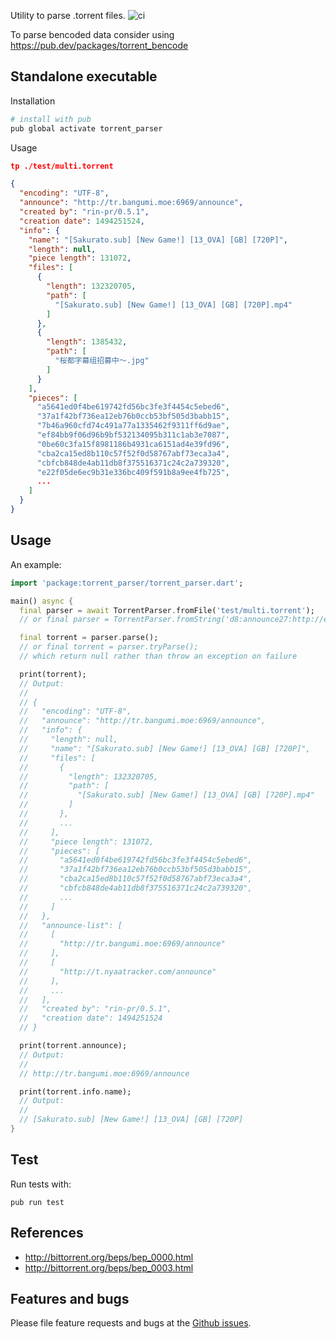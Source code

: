 Utility to parse .torrent files. ![ci][ci]

To parse bencoded data consider using https://pub.dev/packages/torrent_bencode

## Standalone executable

Installation
```sh
# install with pub
pub global activate torrent_parser
```

Usage
```json
tp ./test/multi.torrent

{
  "encoding": "UTF-8",
  "announce": "http://tr.bangumi.moe:6969/announce",
  "created by": "rin-pr/0.5.1",
  "creation date": 1494251524,
  "info": {
    "name": "[Sakurato.sub] [New Game!] [13_OVA] [GB] [720P]",
    "length": null,
    "piece length": 131072,
    "files": [
      {
        "length": 132320705,
        "path": [
          "[Sakurato.sub] [New Game!] [13_OVA] [GB] [720P].mp4"
        ]
      },
      {
        "length": 1385432,
        "path": [
          "桜都字幕组招募中～.jpg"
        ]
      }
    ],
    "pieces": [
      "a5641ed0f4be619742fd56bc3fe3f4454c5ebed6",
      "37a1f42bf736ea12eb76b0ccb53bf505d3babb15",
      "7b46a960cfd74c491a77a1335462f9311ff6d9ae",
      "ef84bb9f06d96b9bf532134095b311c1ab3e7087",
      "0be60c3fa15f8981186b4931ca6151ad4e39fd96",
      "cba2ca15ed8b110c57f52f0d58767abf73eca3a4",
      "cbfcb848de4ab11db8f375516371c24c2a739320",
      "e22f05de6ec9b31e336bc409f591b8a9ee4fb725",
      ...
    ]
  }
}
```

## Usage

An example:

```dart
import 'package:torrent_parser/torrent_parser.dart';

main() async {
  final parser = await TorrentParser.fromFile('test/multi.torrent');
  // or final parser = TorrentParser.fromString('d8:announce27:http://example.com/announcee');

  final torrent = parser.parse();
  // or final torrent = parser.tryParse();
  // which return null rather than throw an exception on failure

  print(torrent);
  // Output:
  //
  // {
  //   "encoding": "UTF-8",
  //   "announce": "http://tr.bangumi.moe:6969/announce",
  //   "info": {
  //     "length": null,
  //     "name": "[Sakurato.sub] [New Game!] [13_OVA] [GB] [720P]",
  //     "files": [
  //       {
  //         "length": 132320705,
  //         "path": [
  //           "[Sakurato.sub] [New Game!] [13_OVA] [GB] [720P].mp4"
  //         ]
  //       },
  //       ...
  //     ],
  //     "piece length": 131072,
  //     "pieces": [
  //       "a5641ed0f4be619742fd56bc3fe3f4454c5ebed6",
  //       "37a1f42bf736ea12eb76b0ccb53bf505d3babb15",
  //       "cba2ca15ed8b110c57f52f0d58767abf73eca3a4",
  //       "cbfcb848de4ab11db8f375516371c24c2a739320",
  //       ...
  //     ]
  //   },
  //   "announce-list": [
  //     [
  //       "http://tr.bangumi.moe:6969/announce"
  //     ],
  //     [
  //       "http://t.nyaatracker.com/announce"
  //     ],
  //     ...
  //   ],
  //   "created by": "rin-pr/0.5.1",
  //   "creation date": 1494251524
  // }

  print(torrent.announce);
  // Output:
  //
  // http://tr.bangumi.moe:6969/announce

  print(torrent.info.name);
  // Output:
  //
  // [Sakurato.sub] [New Game!] [13_OVA] [GB] [720P]
}

```

## Test

Run tests with:
```
pub run test
```

## References

- http://bittorrent.org/beps/bep_0000.html
- http://bittorrent.org/beps/bep_0003.html

## Features and bugs

Please file feature requests and bugs at the [Github issues][tracker].

[tracker]: https://github.com/xtyxtyx/torrent_parser
[ci]: https://travis-ci.org/xtyxtyx/torrent_parser.svg?branch=master